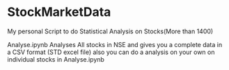 # StockMarketData
My personal Script to do Statistical Analysis on Stocks(More than 1400)


Analyse.ipynb Analyses All stocks in NSE and gives you a complete data in a CSV format (STD excel file)
also you can do a analysis on your own on individual stocks in Analyse.ipynb
